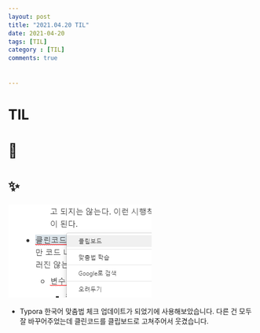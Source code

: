```yaml
---
layout: post
title: "2021.04.20 TIL"
date: 2021-04-20
tags: [TIL]
category : [TIL]
comments: true


---
```


# TIL

# 🎉





# ✨

![image-20210420185042113](../assets/img/image-20210420185042113.png)

- Typora 한국어 맞춤법 체크 업데이트가 되었기에 사용해보았습니다. 다른 건 모두 잘 바꾸어주었는데 클린코드를 클립보드로 고쳐주어서 웃겼습니다.


